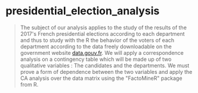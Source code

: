 # presidential_election_analysis

>The subject of our analysis applies to the study of the results of the 2017's French presidential elections according to each department and thus to study with the R the behavior of the voters of each department according to the data freely downloadable on the government website [data.gouv.fr](https://www.data.gouv.fr/fr/). We will apply a correspondence analysis on a contingency table which will be made up of two qualitative variables : The candidates and the departments. We must prove a form of dependence between the two variables and apply the CA analysis over the data matrix using the "FactoMineR" package from R.
